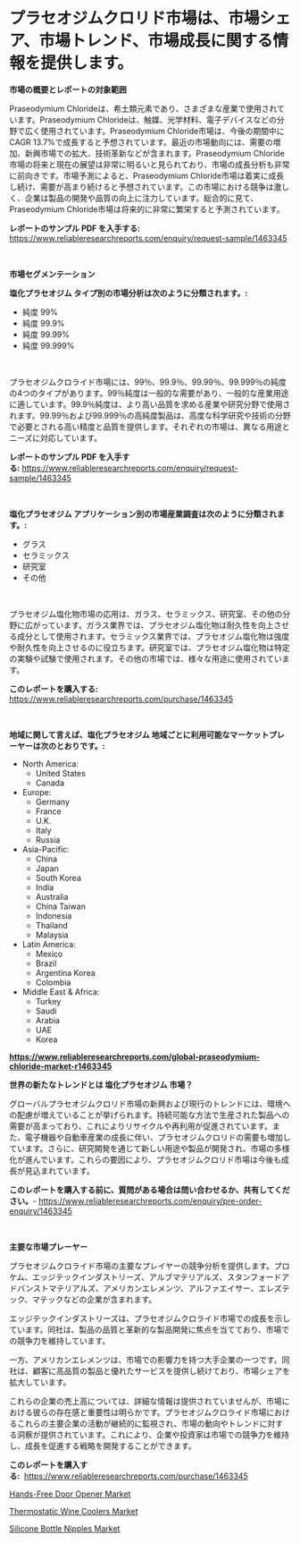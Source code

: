 <p><h1>プラセオジムクロリド市場は、市場シェア、市場トレンド、市場成長に関する情報を提供します。</h1></p><p><strong>市場の概要とレポートの対象範囲</strong></p>
<p><p>Praseodymium Chlorideは、希土類元素であり、さまざまな産業で使用されています。Praseodymium Chlorideは、触媒、光学材料、電子デバイスなどの分野で広く使用されています。Praseodymium Chloride市場は、今後の期間中にCAGR 13.7%で成長すると予想されています。最近の市場動向には、需要の増加、新興市場での拡大、技術革新などが含まれます。Praseodymium Chloride市場の将来と現在の展望は非常に明るいと見られており、市場の成長分析も非常に前向きです。市場予測によると、Praseodymium Chloride市場は着実に成長し続け、需要が高まり続けると予想されています。この市場における競争は激しく、企業は製品の開発や品質の向上に注力しています。総合的に見て、Praseodymium Chloride市場は将来的に非常に繁栄すると予測されています。</p></p>
<p><strong>レポートのサンプル PDF を入手する:</strong> <a href="https://www.reliableresearchreports.com/enquiry/request-sample/1463345">https://www.reliableresearchreports.com/enquiry/request-sample/1463345</a></p>
<p>&nbsp;</p>
<p><strong>市場セグメンテーション</strong></p>
<p><strong>塩化プラセオジム タイプ別の市場分析は次のように分類されます。:</strong></p>
<p><ul><li>純度 99%</li><li>純度 99.9%</li><li>純度 99.99%</li><li>純度 99.999%</li></ul></p>
<p>&nbsp;</p>
<p><p>プラセオジムクロライド市場には、99％、99.9％、99.99％、99.999％の純度の4つのタイプがあります。99％純度は一般的な需要があり、一般的な産業用途に適しています。99.9％純度は、より高い品質を求める産業や研究分野で使用されます。99.99％および99.999％の高純度製品は、高度な科学研究や技術の分野で必要とされる高い精度と品質を提供します。それぞれの市場は、異なる用途とニーズに対応しています。</p></p>
<p><strong>レポートのサンプル PDF を入手する:</strong>&nbsp;<a href="https://www.reliableresearchreports.com/enquiry/request-sample/1463345">https://www.reliableresearchreports.com/enquiry/request-sample/1463345</a></p>
<p>&nbsp;</p>
<p><strong> 塩化プラセオジム アプリケーション別の市場産業調査は次のように分類されます。:</strong></p>
<p><ul><li>グラス</li><li>セラミックス</li><li>研究室</li><li>その他</li></ul></p>
<p>&nbsp;</p>
<p><p>プラセオジム塩化物市場の応用は、ガラス、セラミックス、研究室、その他の分野に広がっています。ガラス業界では、プラセオジム塩化物は耐久性を向上させる成分として使用されます。セラミックス業界では、プラセオジム塩化物は強度や耐久性を向上させるのに役立ちます。研究室では、プラセオジム塩化物は特定の実験や試験で使用されます。その他の市場では、様々な用途に使用されています。</p></p>
<p><strong>このレポートを購入する:</strong>&nbsp; <a href="https://www.reliableresearchreports.com/purchase/1463345">https://www.reliableresearchreports.com/purchase/1463345</a></p>
<p>&nbsp;</p>
<p><strong>地域に関して言えば、塩化プラセオジム 地域ごとに利用可能なマーケットプレーヤーは次のとおりです。:</strong></p>
<p><ul>
    <li>
        North America:
        <ul>
            <li>United States</li>
            <li>Canada</li>
        </ul>
    </li>
    <li>
        Europe:
        <ul>
            <li>Germany</li>
            <li>France</li>
            <li>U.K.</li>
            <li>Italy</li>
            <li>Russia</li>
        </ul>
    </li>
    <li>
        Asia-Pacific:
        <ul>
            <li>China</li>
            <li>Japan</li>
            <li>South Korea</li>
            <li>India</li>
            <li>Australia</li>
            <li>China Taiwan</li>
            <li>Indonesia</li>
            <li>Thailand</li>
            <li>Malaysia</li>
        </ul>
    </li>
    <li>
        Latin America:
        <ul>
            <li>Mexico</li>
            <li>Brazil</li>
            <li>Argentina Korea</li>
            <li>Colombia</li>
        </ul>
    </li>
    <li>
        Middle East & Africa:
        <ul>
            <li>Turkey</li>
            <li>Saudi</li>
            <li>Arabia</li>
            <li>UAE</li>
            <li>Korea</li>
        </ul>
    </li>
    </ul></p>
<p><strong><a href="https://www.reliableresearchreports.com/global-praseodymium-chloride-market-r1463345">https://www.reliableresearchreports.com/global-praseodymium-chloride-market-r1463345</a></strong>&nbsp;</p>
<p><strong>世界の新たなトレンドとは 塩化プラセオジム 市場？</strong></p>
<p><p>グローバルプラセオジムクロリド市場の新興および現行のトレンドには、環境への配慮が増えていることが挙げられます。持続可能な方法で生産された製品への需要が高まっており、これによりリサイクルや再利用が促進されています。また、電子機器や自動車産業の成長に伴い、プラセオジムクロリドの需要も増加しています。さらに、研究開発を通じて新しい用途や製品が開発され、市場の多様化が進んでいます。これらの要因により、プラセオジムクロリド市場は今後も成長が見込まれています。</p></p>
<p><strong>このレポートを購入する前に、質問がある場合は問い合わせるか、共有してください。</strong>- <a href="https://www.reliableresearchreports.com/enquiry/pre-order-enquiry/1463345">https://www.reliableresearchreports.com/enquiry/pre-order-enquiry/1463345</a></p>
<p>&nbsp;</p>
<p><strong>主要な市場プレーヤー</strong></p>
<p><p>プラセオジムクロライド市場の主要なプレイヤーの競争分析を提供します。プロケム、エッジテックインダストリーズ、アルブマテリアルズ、スタンフォードアドバンストマテリアルズ、アメリカンエレメンツ、アルファエイサー、エレズテック、マテックなどの企業が含まれます。</p><p>エッジテックインダストリーズは、プラセオジムクロライド市場での成長を示しています。同社は、製品の品質と革新的な製品開発に焦点を当てており、市場での競争力を維持しています。</p><p>一方、アメリカンエレメンツは、市場での影響力を持つ大手企業の一つです。同社は、顧客に高品質の製品と優れたサービスを提供し続けており、市場シェアを拡大しています。</p><p>これらの企業の売上高については、詳細な情報は提供されていませんが、市場における彼らの存在感と重要性は明らかです。プラセオジムクロライド市場におけるこれらの主要企業の活動が継続的に監視され、市場の動向やトレンドに対する洞察が提供されています。これにより、企業や投資家は市場での競争力を維持し、成長を促進する戦略を開発することができます。</p></p>
<p><strong>このレポートを購入する:</strong>&nbsp;&nbsp;<a href="https://www.reliableresearchreports.com/purchase/1463345">https://www.reliableresearchreports.com/purchase/1463345</a></p>
<p><p><a href="https://www.linkedin.com/pulse/hands-free-door-opener-market-size-cagr-trends-2024-2030-z0muc?trackingId=3SSETSa9FxYfu7ChYzmjXg%3D%3D">Hands-Free Door Opener Market</a></p><p><a href="https://www.linkedin.com/pulse/thermostatic-wine-coolers-market-insights-cagr-trends-growth-v3bmc?trackingId=AW6cBa2ZqHklyJZQk5uTIA%3D%3D">Thermostatic Wine Coolers Market</a></p><p><a href="https://www.linkedin.com/pulse/silicone-bottle-nipples-market-competitive-analysis-trends-tno1c?trackingId=58ZGE5Qh91HTQ21DKmB15w%3D%3D">Silicone Bottle Nipples Market</a></p></p>